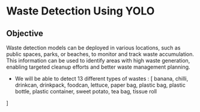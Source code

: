 # Waste Detection Using YOLO

## Objective 
Waste detection models can be deployed in various locations, such as public spaces, parks, or beaches, to monitor and track waste accumulation. This information can be used to identify areas with high waste generation, enabling targeted cleanup efforts and better waste management planning.

- We will be able to detect 13 different types of wastes  :
[
    banana, chilli, drinkcan, 
    drinkpack, foodcan, lettuce, 
    paper bag, plastic bag, plastic bottle, plastic container,
    sweet potato, tea bag, tissue roll

]

